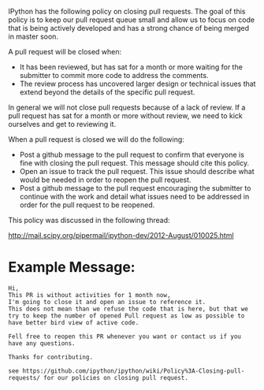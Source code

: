 IPython has the following policy on closing pull requests.  The goal of this policy is to keep our pull request queue small and allow us to focus on code that is being actively developed and has a strong chance of being merged in master soon.

A pull request will be closed when:

* It has been reviewed, but has sat for a month or more waiting for the submitter to commit more code to address the comments.
* The review process has uncovered larger design or technical issues that extend beyond the details of the specific pull request.

In general we will not close pull requests because of a lack of review.  If a pull request has sat for a month or more without review, we need to kick ourselves and get to reviewing it.

When a pull request is closed we will do the following:

* Post a github message to the pull request to confirm that everyone is fine with closing the pull request. This message should cite this policy.
* Open an issue to track the pull request. This issue should describe what would be needed in order to reopen the pull request.
* Post a github message to the pull request encouraging the submitter to continue with the work and detail what issues need to be addressed in order for the pull request to be reopened.

This policy was discussed in the following thread:

http://mail.scipy.org/pipermail/ipython-dev/2012-August/010025.html

Example Message:
================

```
Hi, 
This PR is without activities for 1 month now, 
I'm going to close it and open an issue to reference it. 
This does not mean than we refuse the code that is here, but that we try to keep the number of opened Pull request as low as possible to have better bird view of active code.

Fell free to reopen this PR whenever you want or contact us if you have any questions.

Thanks for contributing.

see https://github.com/ipython/ipython/wiki/Policy%3A-Closing-pull-requests/ for our policies on closing pull request.
```